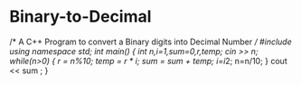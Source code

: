 # Binary-to-Decimal
/* A C++ Program to convert a Binary digits into Decimal Number */
#include <iostream>
using namespace std;
int main()
{
	int n,i=1,sum=0,r,temp;
	cin >> n;
	while(n>0)
	{
	    r = n%10;
	    temp = r * i;
	    sum = sum + temp;
	    i=i*2;
	    n=n/10;
	}
    cout << sum  ;
}
